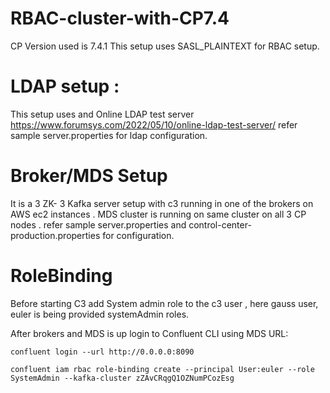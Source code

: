 # RBAC-cluster-with-CP7.4
CP Version used is 7.4.1
This setup uses SASL_PLAINTEXT for RBAC setup.

# LDAP setup :
This setup uses and Online LDAP test server https://www.forumsys.com/2022/05/10/online-ldap-test-server/
refer sample server.properties for ldap configuration.

# Broker/MDS Setup 
It is a 3 ZK- 3 Kafka server setup with c3 running in one of the brokers on AWS ec2 instances .
MDS cluster is running on same cluster on all 3 CP nodes . 
refer sample server.properties and control-center-production.properties for configuration.

# RoleBinding
Before starting C3 add System admin role to the c3 user , here gauss user, euler is being provided systemAdmin roles.

After brokers and MDS is up login to Confluent CLI using MDS URL:

~~~
confluent login --url http://0.0.0.0:8090
~~~


~~~
confluent iam rbac role-binding create --principal User:euler --role SystemAdmin --kafka-cluster zZAvCRqgQ1OZNumPCozEsg
~~~



